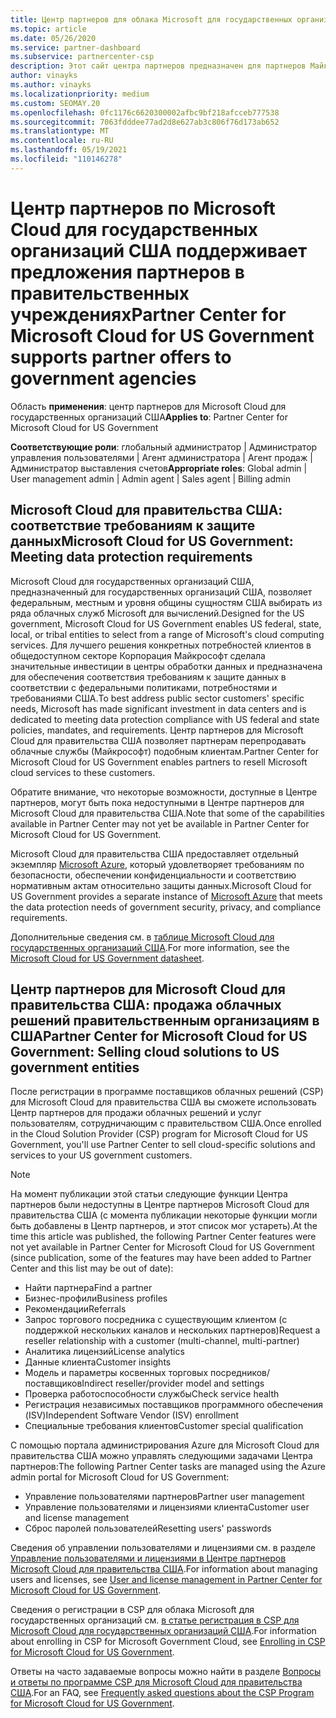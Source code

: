 ```yaml
---
title: Центр партнеров для облака Microsoft для государственных организаций США
ms.topic: article
ms.date: 05/26/2020
ms.service: partner-dashboard
ms.subservice: partnercenter-csp
description: Этот сайт центра партнеров предназначен для партнеров Майкрософт, которые предлагают облачные решения Майкрософт клиентам, работающим с правительственными учреждениями, в США.
author: vinayks
ms.author: vinayks
ms.localizationpriority: medium
ms.custom: SEOMAY.20
ms.openlocfilehash: 0fc1176c6620300002afbc9bf218afcceb777538
ms.sourcegitcommit: 7063fdddee77ad2d8e627ab3c806f76d173ab652
ms.translationtype: MT
ms.contentlocale: ru-RU
ms.lasthandoff: 05/19/2021
ms.locfileid: "110146278"
---
```

# <a name="partner-center-for-microsoft-cloud-for-us-government-supports-partner-offers-to-government-agencies"></a><span data-ttu-id="c743c-103">Центр партнеров по Microsoft Cloud для государственных организаций США поддерживает предложения партнеров в правительственных учреждениях</span><span class="sxs-lookup"><span data-stu-id="c743c-103">Partner Center for Microsoft Cloud for US Government supports partner offers to government agencies</span></span>

<span data-ttu-id="c743c-104">Область **применения**: центр партнеров для Microsoft Cloud для государственных организаций США</span><span class="sxs-lookup"><span data-stu-id="c743c-104">**Applies to**: Partner Center for Microsoft Cloud for US Government</span></span>

<span data-ttu-id="c743c-105">**Соответствующие роли**: глобальный администратор | Администратор управления пользователями | Агент администратора | Агент продаж | Администратор выставления счетов</span><span class="sxs-lookup"><span data-stu-id="c743c-105">**Appropriate roles**: Global admin | User management admin | Admin agent | Sales agent | Billing admin</span></span>

## <a name="microsoft-cloud-for-us-government-meeting-data-protection-requirements"></a><span data-ttu-id="c743c-106">Microsoft Cloud для правительства США: соответствие требованиям к защите данных</span><span class="sxs-lookup"><span data-stu-id="c743c-106">Microsoft Cloud for US Government: Meeting data protection requirements</span></span>

<span data-ttu-id="c743c-107">Microsoft Cloud для государственных организаций США, предназначенный для государственных организаций США, позволяет федеральным, местным и уровня общины сущностям США выбирать из ряда облачных служб Microsoft для вычислений.</span><span class="sxs-lookup"><span data-stu-id="c743c-107">Designed for the US government, Microsoft Cloud for US Government enables US federal, state, local, or tribal entities to select from a range of Microsoft's cloud computing services.</span></span> <span data-ttu-id="c743c-108">Для лучшего решения конкретных потребностей клиентов в общедоступном секторе Корпорация Майкрософт сделала значительные инвестиции в центры обработки данных и предназначена для обеспечения соответствия требованиям к защите данных в соответствии с федеральными политиками, потребностями и требованиями США.</span><span class="sxs-lookup"><span data-stu-id="c743c-108">To best address public sector customers' specific needs, Microsoft has made significant investment in data centers and is dedicated to meeting data protection compliance with US federal and state policies, mandates, and requirements.</span></span> <span data-ttu-id="c743c-109">Центр партнеров для Microsoft Cloud для правительства США позволяет партнерам перепродавать облачные службы (Майкрософт) подобным клиентам.</span><span class="sxs-lookup"><span data-stu-id="c743c-109">Partner Center for Microsoft Cloud for US Government enables partners to resell Microsoft cloud services to these customers.</span></span>

<span data-ttu-id="c743c-110">Обратите внимание, что некоторые возможности, доступные в Центре партнеров, могут быть пока недоступными в Центре партнеров для Microsoft Cloud для правительства США.</span><span class="sxs-lookup"><span data-stu-id="c743c-110">Note that some of the capabilities available in Partner Center may not yet be available in Partner Center for Microsoft Cloud for US Government.</span></span>

<span data-ttu-id="c743c-111">Microsoft Cloud для правительства США предоставляет отдельный экземпляр [Microsoft Azure](https://azure.microsoft.com/overview/clouds/government/), который удовлетворяет требованиям по безопасности, обеспечении конфиденциальности и соответствию нормативным актам относительно защиты данных.</span><span class="sxs-lookup"><span data-stu-id="c743c-111">Microsoft Cloud for US Government provides a separate instance of [Microsoft Azure](https://azure.microsoft.com/overview/clouds/government/) that meets the data protection needs of government security, privacy, and compliance requirements.</span></span> 

<span data-ttu-id="c743c-112">Дополнительные сведения см. в [таблице Microsoft Cloud для государственных организаций США](https://download.microsoft.com/download/C/9/C/C9CA3002-DFC4-4ADA-841F-DF42AEC042FB/Microsoft_Azure_Government_Datasheet_EN_US.PDF).</span><span class="sxs-lookup"><span data-stu-id="c743c-112">For more information, see the [Microsoft Cloud for US Government datasheet](https://download.microsoft.com/download/C/9/C/C9CA3002-DFC4-4ADA-841F-DF42AEC042FB/Microsoft_Azure_Government_Datasheet_EN_US.PDF).</span></span>

## <a name="partner-center-for-microsoft-cloud-for-us-government-selling-cloud-solutions-to-us-government-entities"></a><span data-ttu-id="c743c-113">Центр партнеров для Microsoft Cloud для правительства США: продажа облачных решений правительственным организациям в США</span><span class="sxs-lookup"><span data-stu-id="c743c-113">Partner Center for Microsoft Cloud for US Government: Selling cloud solutions to US government entities</span></span>

<span data-ttu-id="c743c-114">После регистрации в программе поставщиков облачных решений (CSP) для Microsoft Cloud для правительства США вы сможете использовать Центр партнеров для продажи облачных решений и услуг пользователям, сотрудничающим с правительством США.</span><span class="sxs-lookup"><span data-stu-id="c743c-114">Once enrolled in the Cloud Solution Provider (CSP) program for Microsoft Cloud for US Government, you'll use Partner Center to sell cloud-specific solutions and services to your US government customers.</span></span> 

> [!NOTE]  
> <span data-ttu-id="c743c-115">На момент публикации этой статьи следующие функции Центра партнеров были недоступны в Центре партнеров Microsoft Cloud для правительства США (с момента публикации некоторые функции могли быть добавлены в Центр партнеров, и этот список мог устареть).</span><span class="sxs-lookup"><span data-stu-id="c743c-115">At the time this article was published, the following Partner Center features were not yet available in Partner Center for Microsoft Cloud for US Government (since publication, some of the features may have been added to Partner Center and this list may be out of date):</span></span>

- <span data-ttu-id="c743c-116">Найти партнера</span><span class="sxs-lookup"><span data-stu-id="c743c-116">Find a partner</span></span>
- <span data-ttu-id="c743c-117">Бизнес-профили</span><span class="sxs-lookup"><span data-stu-id="c743c-117">Business profiles</span></span>
- <span data-ttu-id="c743c-118">Рекомендации</span><span class="sxs-lookup"><span data-stu-id="c743c-118">Referrals</span></span>
- <span data-ttu-id="c743c-119">Запрос торгового посредника с существующим клиентом (с поддержкой нескольких каналов и нескольких партнеров)</span><span class="sxs-lookup"><span data-stu-id="c743c-119">Request a reseller relationship with a customer (multi-channel, multi-partner)</span></span>
- <span data-ttu-id="c743c-120">Аналитика лицензий</span><span class="sxs-lookup"><span data-stu-id="c743c-120">License analytics</span></span>
- <span data-ttu-id="c743c-121">Данные клиента</span><span class="sxs-lookup"><span data-stu-id="c743c-121">Customer insights</span></span>
- <span data-ttu-id="c743c-122">Модель и параметры косвенных торговых посредников/поставщиков</span><span class="sxs-lookup"><span data-stu-id="c743c-122">Indirect reseller/provider model and settings</span></span>
- <span data-ttu-id="c743c-123">Проверка работоспособности службы</span><span class="sxs-lookup"><span data-stu-id="c743c-123">Check service health</span></span>
- <span data-ttu-id="c743c-124">Регистрация независимых поставщиков программного обеспечения (ISV)</span><span class="sxs-lookup"><span data-stu-id="c743c-124">Independent Software Vendor (ISV) enrollment</span></span>
- <span data-ttu-id="c743c-125">Специальные требования клиентов</span><span class="sxs-lookup"><span data-stu-id="c743c-125">Customer special qualification</span></span>

<span data-ttu-id="c743c-126">С помощью портала администрирования Azure для Microsoft Cloud для правительства США можно управлять следующими задачами Центра партнеров:</span><span class="sxs-lookup"><span data-stu-id="c743c-126">The following Partner Center tasks are managed using the Azure admin portal for Microsoft Cloud for US Government:</span></span> 

- <span data-ttu-id="c743c-127">Управление пользователями партнеров</span><span class="sxs-lookup"><span data-stu-id="c743c-127">Partner user management</span></span>
- <span data-ttu-id="c743c-128">Управление пользователями и лицензиями клиента</span><span class="sxs-lookup"><span data-stu-id="c743c-128">Customer user and license management</span></span>
- <span data-ttu-id="c743c-129">Сброс паролей пользователей</span><span class="sxs-lookup"><span data-stu-id="c743c-129">Resetting users' passwords</span></span>

<span data-ttu-id="c743c-130">Сведения об управлении пользователями и лицензиями см. в разделе [Управление пользователями и лицензиями в Центре партнеров Microsoft Cloud для правительства США](user-management-in-partner-center-for-microsoft-us-govt-cloud.md).</span><span class="sxs-lookup"><span data-stu-id="c743c-130">For information about managing users and licenses, see [User and license management in Partner Center for Microsoft Cloud for US Government](user-management-in-partner-center-for-microsoft-us-govt-cloud.md).</span></span>

<span data-ttu-id="c743c-131">Сведения о регистрации в CSP для облака Microsoft для государственных организаций см. [в статье регистрация в CSP для Microsoft Cloud для государственных организаций США](enroll-in-csp-for-microsoft-us-govt-cloud.md).</span><span class="sxs-lookup"><span data-stu-id="c743c-131">For information about enrolling in CSP for Microsoft Government Cloud, see [Enrolling in CSP for Microsoft Cloud for US Government](enroll-in-csp-for-microsoft-us-govt-cloud.md).</span></span>

<span data-ttu-id="c743c-132">Ответы на часто задаваемые вопросы можно найти в разделе [Вопросы и ответы по программе CSP для Microsoft Cloud для правительства США](faq-for-us-govt-cloud.md).</span><span class="sxs-lookup"><span data-stu-id="c743c-132">For an FAQ, see [Frequently asked questions about the CSP Program for Microsoft Cloud for US Government](faq-for-us-govt-cloud.md).</span></span>
